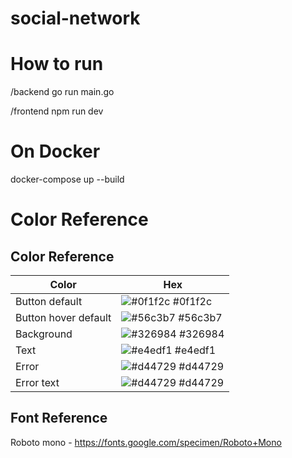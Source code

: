 # social-network

# How to run

/backend
go run main.go

/frontend
npm run dev

# On Docker

docker-compose up --build

# Color Reference

## Color Reference

| Color                | Hex                                                              |
| -------------------- | ---------------------------------------------------------------- |
| Button default       | ![#0f1f2c](https://via.placeholder.com/10/0f1f2c?text=+) #0f1f2c |
| Button hover default | ![#56c3b7](https://via.placeholder.com/10/56c3b7?text=+) #56c3b7 |
| Background           | ![#326984](https://via.placeholder.com/10/326984?text=+) #326984 |
| Text                 | ![#e4edf1](https://via.placeholder.com/10/e4edf1?text=+) #e4edf1 |
| Error                | ![#d44729](https://via.placeholder.com/10/d44729?text=+) #d44729 |
| Error text           | ![#d44729](https://via.placeholder.com/10/d44729?text=+) #d44729 |

## Font Reference

Roboto mono - https://fonts.google.com/specimen/Roboto+Mono
